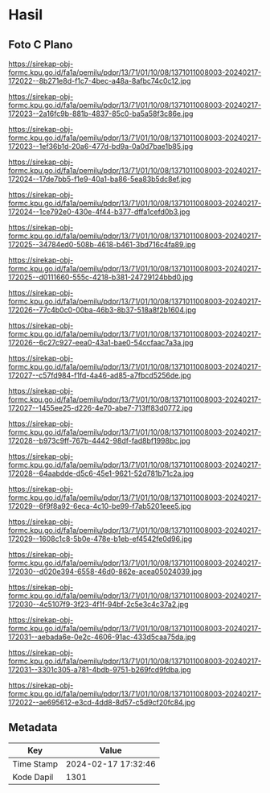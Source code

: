 # Hasil

## Foto C Plano

https://sirekap-obj-formc.kpu.go.id/fa1a/pemilu/pdpr/13/71/01/10/08/1371011008003-20240217-172022--8b271e8d-f1c7-4bec-a48a-8afbc74c0c12.jpg

https://sirekap-obj-formc.kpu.go.id/fa1a/pemilu/pdpr/13/71/01/10/08/1371011008003-20240217-172023--2a16fc9b-881b-4837-85c0-ba5a58f3c86e.jpg

https://sirekap-obj-formc.kpu.go.id/fa1a/pemilu/pdpr/13/71/01/10/08/1371011008003-20240217-172023--1ef36b1d-20a6-477d-bd9a-0a0d7bae1b85.jpg

https://sirekap-obj-formc.kpu.go.id/fa1a/pemilu/pdpr/13/71/01/10/08/1371011008003-20240217-172024--17de7bb5-f1e9-40a1-ba86-5ea83b5dc8ef.jpg

https://sirekap-obj-formc.kpu.go.id/fa1a/pemilu/pdpr/13/71/01/10/08/1371011008003-20240217-172024--1ce792e0-430e-4f44-b377-dffa1cefd0b3.jpg

https://sirekap-obj-formc.kpu.go.id/fa1a/pemilu/pdpr/13/71/01/10/08/1371011008003-20240217-172025--34784ed0-508b-4618-b461-3bd716c4fa89.jpg

https://sirekap-obj-formc.kpu.go.id/fa1a/pemilu/pdpr/13/71/01/10/08/1371011008003-20240217-172025--d0111660-555c-4218-b381-24729124bbd0.jpg

https://sirekap-obj-formc.kpu.go.id/fa1a/pemilu/pdpr/13/71/01/10/08/1371011008003-20240217-172026--77c4b0c0-00ba-46b3-8b37-518a8f2b1604.jpg

https://sirekap-obj-formc.kpu.go.id/fa1a/pemilu/pdpr/13/71/01/10/08/1371011008003-20240217-172026--6c27c927-eea0-43a1-bae0-54ccfaac7a3a.jpg

https://sirekap-obj-formc.kpu.go.id/fa1a/pemilu/pdpr/13/71/01/10/08/1371011008003-20240217-172027--c57fd984-f1fd-4a46-ad85-a7fbcd5256de.jpg

https://sirekap-obj-formc.kpu.go.id/fa1a/pemilu/pdpr/13/71/01/10/08/1371011008003-20240217-172027--1455ee25-d226-4e70-abe7-713ff83d0772.jpg

https://sirekap-obj-formc.kpu.go.id/fa1a/pemilu/pdpr/13/71/01/10/08/1371011008003-20240217-172028--b973c9ff-767b-4442-98df-fad8bf1998bc.jpg

https://sirekap-obj-formc.kpu.go.id/fa1a/pemilu/pdpr/13/71/01/10/08/1371011008003-20240217-172028--64aabdde-d5c6-45e1-9621-52d781b71c2a.jpg

https://sirekap-obj-formc.kpu.go.id/fa1a/pemilu/pdpr/13/71/01/10/08/1371011008003-20240217-172029--6f9f8a92-6eca-4c10-be99-f7ab5201eee5.jpg

https://sirekap-obj-formc.kpu.go.id/fa1a/pemilu/pdpr/13/71/01/10/08/1371011008003-20240217-172029--1608c1c8-5b0e-478e-b1eb-ef4542fe0d96.jpg

https://sirekap-obj-formc.kpu.go.id/fa1a/pemilu/pdpr/13/71/01/10/08/1371011008003-20240217-172030--d020e394-6558-46d0-862e-acea05024039.jpg

https://sirekap-obj-formc.kpu.go.id/fa1a/pemilu/pdpr/13/71/01/10/08/1371011008003-20240217-172030--4c5107f9-3f23-4f1f-94bf-2c5e3c4c37a2.jpg

https://sirekap-obj-formc.kpu.go.id/fa1a/pemilu/pdpr/13/71/01/10/08/1371011008003-20240217-172031--aebada6e-0e2c-4606-91ac-433d5caa75da.jpg

https://sirekap-obj-formc.kpu.go.id/fa1a/pemilu/pdpr/13/71/01/10/08/1371011008003-20240217-172031--3301c305-a781-4bdb-9751-b269fcd9fdba.jpg

https://sirekap-obj-formc.kpu.go.id/fa1a/pemilu/pdpr/13/71/01/10/08/1371011008003-20240217-172022--ae695612-e3cd-4dd8-8d57-c5d9cf20fc84.jpg


## Metadata

| Key        | Value               |
| ---------- | ------------------- |
| Time Stamp | 2024-02-17 17:32:46 |
| Kode Dapil | 1301                |



